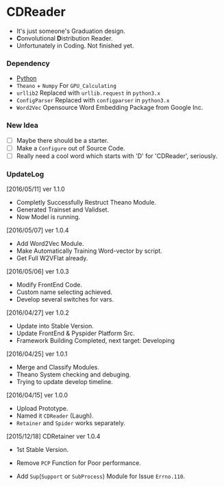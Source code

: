 # CDReader
+ It's just someone's Graduation design.
+ **C**onvolutional **D**istribution Reader.
+ Unfortunately in Coding. Not finished yet.

### Dependency
+ [Python](http://www.python.org/)
+ `Theano` + `Numpy` For `GPU_Calculating`
+ `urllib2` Replaced with `urllib.request` in `python3.x`
+ `ConfigParser`  Replaced with `configparser` in `python3.x`
+ `Word2Vec` Opensource Word Embedding Package from Google Inc.

### New Idea
- [ ] Maybe there should be a starter.
- [ ] Make a `Configure` out of Source Code.
- [ ] Really need a cool word which starts with 'D' for 'CDReader', seriously.

### UpdateLog    
[2016/05/11] ver 1.1.0
+ Completly Successfully Restruct Theano Module.
+ Generated Trainset and Validset.
+ Now Model is running.

[2016/05/07] ver 1.0.4
+ Add Word2Vec Module.
+ Make Automatically Training Word-vector by script.
+ Get Full W2VFlat already.

[2016/05/06] ver 1.0.3
+ Modify FrontEnd Code.
+ Custom name selecting achieved.
+ Develop several switches for vars.

[2016/04/27] ver 1.0.2
+ Update into Stable Version.
+ Update FrontEnd & Pyspider Platform Src.
+ Framework Building Completed, next target: Developing

[2016/04/25] ver 1.0.1
+ Merge and Classify Modules.
+ Theano System checking and debuging.
+ Trying to update develop timeline.

[2016/04/15] ver 1.0.0
+ Upload Prototype.
+ Named it `CDReader` (Laugh).
+ `Retainer` and `Spider` works separately.

[2015/12/18] CDRetainer ver 1.0.4
+ 1st Stable Version.
- Remove `PCP` Function for Poor performance.
+ Add `Sup`(`Support` or `SubProcess`) Module for Issue `Errno.110`.
